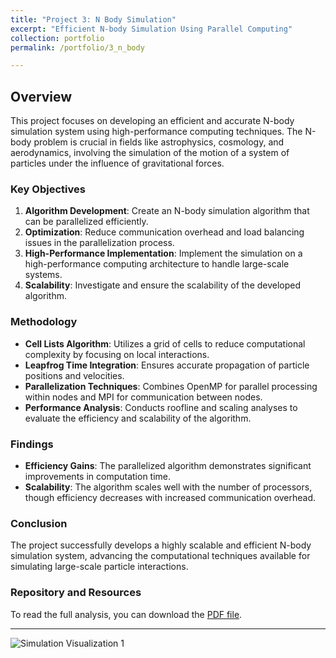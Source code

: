 ```yaml
---
title: "Project 3: N Body Simulation"
excerpt: "Efficient N-body Simulation Using Parallel Computing"
collection: portfolio
permalink: /portfolio/3_n_body

---
```



## Overview

This project focuses on developing an efficient and accurate N-body simulation system using high-performance computing techniques. The N-body problem is crucial in fields like astrophysics, cosmology, and aerodynamics, involving the simulation of the motion of a system of particles under the influence of gravitational forces.

### Key Objectives

1. **Algorithm Development**: Create an N-body simulation algorithm that can be parallelized efficiently.
2. **Optimization**: Reduce communication overhead and load balancing issues in the parallelization process.
3. **High-Performance Implementation**: Implement the simulation on a high-performance computing architecture to handle large-scale systems.
4. **Scalability**: Investigate and ensure the scalability of the developed algorithm.

### Methodology

- **Cell Lists Algorithm**: Utilizes a grid of cells to reduce computational complexity by focusing on local interactions.
- **Leapfrog Time Integration**: Ensures accurate propagation of particle positions and velocities.
- **Parallelization Techniques**: Combines OpenMP for parallel processing within nodes and MPI for communication between nodes.
- **Performance Analysis**: Conducts roofline and scaling analyses to evaluate the efficiency and scalability of the algorithm.

### Findings

- **Efficiency Gains**: The parallelized algorithm demonstrates significant improvements in computation time.
- **Scalability**: The algorithm scales well with the number of processors, though efficiency decreases with increased communication overhead.

### Conclusion

The project successfully develops a highly scalable and efficient N-body simulation system, advancing the computational techniques available for simulating large-scale particle interactions.

### Repository and Resources

<!-- For more details and access to the code, please visit the [GitHub Repository](#). -->

To read the full analysis, you can download the [PDF file](/files/N_body_simulation.pdf).

---

![Simulation Visualization 1](/files/N_body_simulation_.gif)

